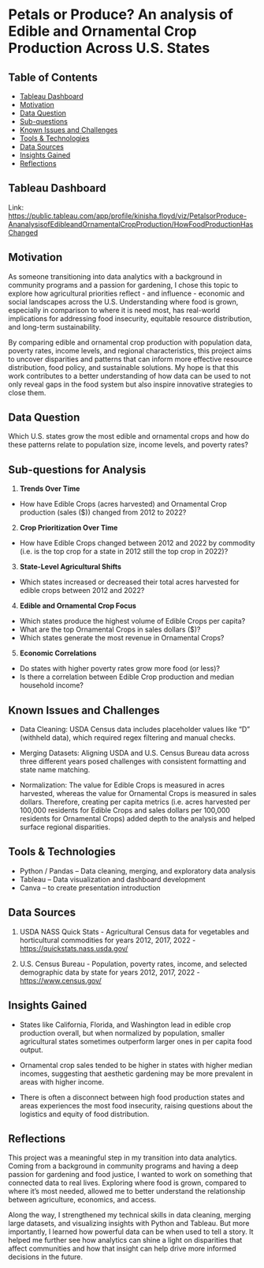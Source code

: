 # Petals or Produce? An analysis of Edible and Ornamental Crop Production Across U.S. States




## Table of Contents
* [Tableau Dashboard](#Tableau-dashboard)
*	[Motivation](#motivation)
*	[Data Question](#data-question)
*	[Sub-questions](#sub-questions-for-analysis)
*	[Known Issues and Challenges](#known-issues-and-challenges)
*	[Tools & Technologies](#tools--technologies)
*	[Data Sources](#data-sources)
*	[Insights Gained](#insights-gained)
*	[Reflections](#reflections)

## Tableau Dashboard 
Link: https://public.tableau.com/app/profile/kinisha.floyd/viz/PetalsorProduce-AnanalysisofEdibleandOrnamentalCropProduction/HowFoodProductionHasChanged 

## Motivation
As someone transitioning into data analytics with a background in community programs and a passion for gardening, I chose this topic to explore how agricultural priorities reflect - and influence - economic and social landscapes across the U.S. Understanding where food is grown, especially in comparison to where it is need most, has real-world implications for addressing food insecurity, equitable resource distribution, and long-term sustainability.

By comparing edible and ornamental crop production with population data, poverty rates, income levels, and regional characteristics, this project aims to uncover disparities and patterns that can inform more effective resource distribution, food policy, and sustainable solutions. My hope is that this work contributes to a better understanding of how data can be used to not only reveal gaps in the food system but also inspire innovative strategies to close them.  

## Data Question
Which U.S. states grow the most edible and ornamental crops and how do these patterns relate to population size, income levels, and poverty rates?

## Sub-questions for Analysis
1)	**Trends Over Time**
- How have Edible Crops (acres harvested) and Ornamental Crop production (sales ($)) changed from 2012 to 
  2022?

2)	**Crop Prioritization Over Time**
- How have Edible Crops changed between 2012 and 2022 by commodity (i.e. is the top crop for a state in 2012 
  still the top crop in 2022)?

3)	**State-Level Agricultural Shifts**
- Which states increased or decreased their total acres harvested for edible crops between 2012 and 2022?

4)	**Edible and Ornamental Crop Focus**
- Which states produce the highest volume of Edible Crops per capita?
- What are the top Ornamental Crops in sales dollars ($)?
- Which states generate the most revenue in Ornamental Crops?

5)	**Economic Correlations**
- Do states with higher poverty rates grow more food (or less)?
- Is there a correlation between Edible Crop production and median household income?

## Known Issues and Challenges
*	Data Cleaning:  USDA Census data includes placeholder values like “D” (withheld data), which required regex
    filtering and manual checks.

*	Merging Datasets: Aligning USDA and U.S. Census Bureau data across three different years posed challenges 
    with consistent formatting and state name matching. 

*	Normalization: The value for Edible Crops is measured in acres harvested, whereas the value for Ornamental 
    Crops is measured in sales dollars. Therefore, creating per capita metrics (i.e. acres harvested per 100,000 residents for Edible Crops and sales dollars per 100,000 residents for Ornamental Crops) added depth to the analysis and helped surface regional disparities.

## Tools & Technologies
*	Python / Pandas – Data cleaning, merging, and exploratory data analysis
*	Tableau – Data visualization and dashboard development
*	Canva – to create presentation introduction

## Data Sources
1)	USDA NASS Quick Stats - Agricultural Census data for vegetables and horticultural commodities for years
    2012, 2017, 2022 - https://quickstats.nass.usda.gov/  

2)	U.S. Census Bureau - Population, poverty rates, income, and selected demographic data by state for years 
    2012, 2017, 2022 - https://www.census.gov/ 
	
## Insights Gained
*	States like California, Florida, and Washington lead in edible crop production overall, but when normalized 
    by population, smaller agricultural states sometimes outperform larger ones in per capita food output.

*	Ornamental crop sales tended to be higher in states with higher median incomes, suggesting that aesthetic 
    gardening may be more prevalent in areas with higher income.

*	There is often a disconnect between high food production states and areas experiences the most food 
    insecurity, raising questions about the logistics and equity of food distribution.

## Reflections
This project was a meaningful step in my transition into data analytics. Coming from a background in community programs and having a deep passion for gardening and food justice, I wanted to work on something that connected data to real lives. Exploring where food is grown, compared to where it’s most needed, allowed me to better understand the relationship between agriculture, economics, and access. 

Along the way, I strengthened my technical skills in data cleaning, merging large datasets, and visualizing insights with Python and Tableau. But more importantly, I learned how powerful data can be when used to tell a story. It helped me further see how analytics can shine a light on disparities that affect communities and how that insight can help drive more informed decisions in the future. 
